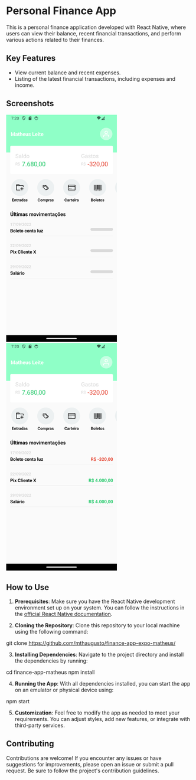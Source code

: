 # Personal Finance App

This is a personal finance application developed with React Native, where users can view their balance, recent financial transactions, and perform various actions related to their finances.

## Key Features

- View current balance and recent expenses.
- Listing of the latest financial transactions, including expenses and income.

## Screenshots
<img src="https://github.com/mthaugusto/finance-app-expo-matheus/blob/main/finance-app-screenshot-2.png?raw=true" width="300px">
<img src="https://github.com/mthaugusto/finance-app-expo-matheus/blob/main/finance-app-screenshot-1.png?raw=true" width="300px">

## How to Use

1. **Prerequisites**: Make sure you have the React Native development environment set up on your system. You can follow the instructions in the [official React Native documentation](https://reactnative.dev/docs/environment-setup).

2. **Cloning the Repository**: Clone this repository to your local machine using the following command:

git clone https://github.com/mthaugusto/finance-app-expo-matheus/

3. **Installing Dependencies**: Navigate to the project directory and install the dependencies by running:

cd finance-app-matheus
npm install

4. **Running the App**: With all dependencies installed, you can start the app on an emulator or physical device using:

npm start

5. **Customization**: Feel free to modify the app as needed to meet your requirements. You can adjust styles, add new features, or integrate with third-party services.

## Contributing

Contributions are welcome! If you encounter any issues or have suggestions for improvements, please open an issue or submit a pull request. Be sure to follow the project's contribution guidelines.


